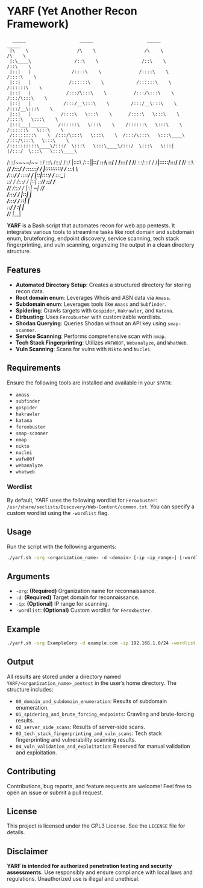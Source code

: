 # YARF (Yet Another Recon Framework)


      _____                    _____                    _____                    _____          
     |\    \                  /\    \                  /\    \                  /\    \         
     |:\____\                /::\    \                /::\    \                /::\    \        
     |::|   |               /::::\    \              /::::\    \              /::::\    \       
     |::|   |              /::::::\    \            /::::::\    \            /::::::\    \      
     |::|   |             /:::/\:::\    \          /:::/\:::\    \          /:::/\:::\    \     
     |::|   |            /:::/__\:::\    \        /:::/__\:::\    \        /:::/__\:::\    \    
     |::|   |           /::::\   \:::\    \      /::::\   \:::\    \      /::::\   \:::\    \   
     |::|___|______    /::::::\   \:::\    \    /::::::\   \:::\    \    /::::::\   \:::\    \  
     /::::::::\    \  /:::/\:::\   \:::\    \  /:::/\:::\   \:::\____\  /:::/\:::\   \:::\    \ 
    /::::::::::\____\/:::/  \:::\   \:::\____\/:::/  \:::\   \:::|    |/:::/  \:::\   \:::\____\
   /:::/~~~~/~~      \::/    \:::\  /:::/    /\::/   |::::\  /:::|____|\::/    \:::\   \::/    /
  /:::/    /          \/____/ \:::\/:::/    /  \/____|:::::\/:::/    /  \/____/ \:::\   \/____/ 
 /:::/    /                    \::::::/    /         |:::::::::/    /            \:::\    \     
/:::/    /                      \::::/    /          |::|\::::/    /              \:::\____\    
\::/    /                       /:::/    /           |::| \::/____/                \::/    /    
 \/____/                       /:::/    /            |::|  ~|                       \/____/     
                              /:::/    /             |::|   |                                   
                             /:::/    /              \::|   |                                   
                             \::/    /                \:|   |                                   
                              \/____/                  \|___|                                   
                                                                                                


**YARF** is a Bash script that automates recon for web app pentests. It integrates various tools to streamline tasks like root domain and subdomain enum, bruteforcing, endpoint discovery, service scanning, tech stack fingerprinting, and vuln scanning, organizing the output in a clean directory structure.

## Features

- **Automated Directory Setup**: Creates a structured directory for storing recon data.
- **Root domain enum**: Leverages Whois and ASN data via `Amass`.
- **Subdomain enum**: Leverages tools like `Amass` and `Subfinder`.
- **Spidering**: Crawls targets with `Gospider`, `Hakrawler`, and `Katana`.
- **Dirbusting**: Uses `Feroxbuster` with customizable wordlists.
- **Shodan Querying**: Queries Shodan without an API key using `smap-scanner`.
- **Service Scanning**: Performs comprehensive scan with `nmap`.
- **Tech Stack Fingerprinting**: Utilizes `WAFW00F`, `Webanalyze`, and `WhatWeb`.
- **Vuln Scanning**: Scans for vulns with `Nikto` and `Nuclei`.

## Requirements

Ensure the following tools are installed and available in your `$PATH`:

- `amass`
- `subfinder`
- `gospider`
- `hakrawler`
- `katana`
- `feroxbuster`
- `smap-scanner`
- `nmap`
- `nikto`
- `nuclei`
- `wafw00f`
- `webanalyze`
- `whatweb`

### Wordlist

By default, YARF uses the following wordlist for `Feroxbuster`:
`/usr/share/seclists/Discovery/Web-Content/common.txt`. You can specify a custom wordlist using the `-wordlist` flag.

## Usage

Run the script with the following arguments:

```bash
./yarf.sh -org <organization_name> -d <domain> [-ip <ip_range>] [-wordlist <path>]
```

## Arguments

- `-org`: **(Required)** Organization name for reconnaissance.
- `-d`: **(Required)** Target domain for reconnaissance.
- `-ip`: **(Optional)** IP range for scanning.
- `-wordlist`: **(Optional)** Custom wordlist for `Feroxbuster`.

## Example

```bash
./yarf.sh -org ExampleCorp -d example.com -ip 192.168.1.0/24 -wordlist /path/to/custom-wordlist.txt
```

## Output

All results are stored under a directory named `YARF/<organization_name>_pentest` in the user’s home directory. The structure includes:

- `00_domain_and_subdomain_enumeration`: Results of subdomain enumeration.
- `01_spidering_and_brute_forcing_endpoints`: Crawling and brute-forcing results.
- `02_server_side_scans`: Results of server-side scans.
- `03_tech_stack_fingerprinting_and_vuln_scans`: Tech stack fingerprinting and vulnerability scanning results.
- `04_vuln_validation_and_exploitation`: Reserved for manual validation and exploitation.

## Contributing

Contributions, bug reports, and feature requests are welcome! Feel free to open an issue or submit a pull request.

## License

This project is licensed under the GPL3 License. See the `LICENSE` file for details.

## Disclaimer

**YARF is intended for authorized penetration testing and security assessments.** Use responsibly and ensure compliance with local laws and regulations. Unauthorized use is illegal and unethical.
